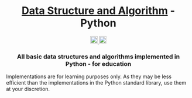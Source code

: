 <div align="center">
<!-- Title: -->
  <h1><a href="https://github.com/yashfalke77/Data-Structures---Algorithms">Data Structure and Algorithm</a> - Python</h1>
<!-- Labels: -->
  <!-- First row: -->
  <a href="https://github.com/yashfalke77/Data-Structures---Algorithms">
    <img src="https://img.shields.io/static/v1.svg?label=Contributions&message=Welcome&color=0059b3&style=flat-square" height="20" alt="Contributions Welcome">
  </a>
  <img src="https://img.shields.io/github/repo-size/TheAlgorithms/Python.svg?label=Repo%20size&style=flat-square" height="20">
  <!-- Second row: -->
<!-- Short description: -->
  <h3>All basic data structures and algorithms implemented in Python - for education</h3>
</div>

Implementations are for learning purposes only. As they may be less efficient than the implementations in the Python standard library, use them at your discretion.
